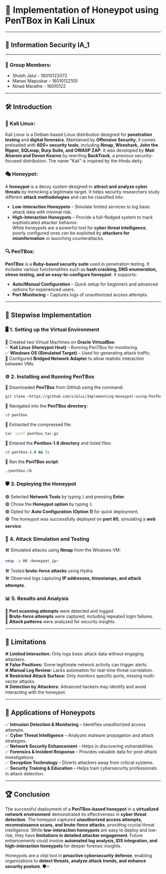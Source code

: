 # 🚀 **Implementation of Honeypot using PenTBox in Kali Linux**  
---  
## 🔐 **Information Security IA_1**  
---  
### 👥 **Group Members:**  
- Shubh Jalui - 16010122072 
- Manas Mapuskar - 16010122105
- Ninad Marathe - 16010122
---  
## 🛠 **Introduction**  
### 🐧 **Kali Linux:**  
Kali Linux is a Debian-based Linux distribution designed for **penetration testing** and **digital forensics**. Maintained by **Offensive Security**, it comes preloaded with **600+ security tools**, including **Nmap, Wireshark, John the Ripper, SQLmap, Burp Suite, and OWASP ZAP**. It was developed by **Mati Aharoni and Devon Kearns** by rewriting **BackTrack**, a previous security-focused distribution. The name "Kali" is inspired by the Hindu deity.  
  
### 🎭 **Honeypot:**  
A **honeypot** is a decoy system designed to **attract and analyze cyber threats** by mimicking a legitimate target. It helps security researchers study different **attack methodologies** and can be classified into:  
- **Low-Interaction Honeypots** – Simulate limited services to log basic attack data with minimal risk.  
- **High-Interaction Honeypots** – Provide a full-fledged system to track sophisticated attacker behavior.  
While honeypots are a powerful tool for **cyber threat intelligence**, poorly configured ones can be exploited by **attackers for misinformation** or launching counterattacks.  
  
### 🔍 **PenTBox:**  
**PenTBox** is a **Ruby-based security suite** used in penetration testing. It includes various functionalities such as **hash cracking, DNS enumeration, stress testing, and an easy-to-configure honeypot**. It supports:  
- **Auto/Manual Configuration** – Quick setup for beginners and advanced options for experienced users.  
- **Port Monitoring** – Captures logs of unauthorized access attempts.  
  
---  
## 📜 **Stepwise Implementation**  
### 🖥 **1. Setting up the Virtual Environment**  
🔹 Created two Virtual Machines on **Oracle VirtualBox**:  
✅ **Kali Linux (Honeypot Host)** – Running PenTBox for monitoring.  
✅ **Windows OS (Simulated Target)** – Used for generating attack traffic.  
🔹 Configured **Bridged Network Adapter** to allow realistic interaction between VMs.  
  
### ⚙ **2. Installing and Running PenTBox**  
🔸 Downloaded **PenTBox** from GitHub using the command:  
```bash  
git clone <https://github.com/sJalui/Implementing-Honeypot-using-PenTbox-in-Kali-Linux>  
```  
🔸 Navigated into the **PenTBox directory**:  
```bash  
cd pentbox  
```  
🔸 Extracted the compressed file:  
```bash  
tar -xzvf pentbox.tar.gz  
```  
🔸 Entered the **Pentbox-1.8 directory** and listed files:  
```bash  
cd pentbox-1.8 && ls  
```  
🔸 Ran the **PenTBox script**:  
```bash  
./pentbox.rb  
```  
  
### 🛡 **3. Deploying the Honeypot**  
🟢 Selected **Network Tools** by typing `2` and pressing **Enter**.  
🟢 Chose the **Honeypot option** by typing `3`.  
🟢 Opted for **Auto Configuration (Option 1)** for quick deployment.  
🟢 The honeypot was successfully deployed on **port 80**, simulating a **web service**.  
  
### 🏹 **4. Attack Simulation and Testing**  
🛠 Simulated attacks using **Nmap** from the Windows VM:  
```bash  
nmap -p 80 <honeypot_ip>  
```  
🛠 Tested **brute-force attacks** using Hydra.  
🛠 Observed logs capturing **IP addresses, timestamps, and attack attempts**.  
  
### 📊 **5. Results and Analysis**  
📌 **Port scanning attempts** were detected and logged.  
📌 **Brute-force attempts** were captured, including repeated login failures.  
📌 **Attack patterns** were analyzed for security insights.  
  
---  
## 🚧 **Limitations**  
❌ **Limited Interaction:** Only logs basic attack data without engaging attackers.  
❌ **False Positives:** Some legitimate network activity can trigger alerts.  
❌ **Manual Log Review:** Lacks automation for real-time threat correlation.  
❌ **Restricted Attack Surface:** Only monitors specific ports, missing multi-vector attacks.  
❌ **Detection by Attackers:** Advanced hackers may identify and avoid interacting with the honeypot.  
  
---  
## 🎯 **Applications of Honeypots**  
✅ **Intrusion Detection & Monitoring** – Identifies unauthorized access attempts.  
✅ **Cyber Threat Intelligence** – Analyzes malware propagation and attack strategies.  
✅ **Network Security Enhancement** – Helps in discovering vulnerabilities.  
✅ **Forensics & Incident Response** – Provides valuable data for post-attack investigations.  
✅ **Deception Technology** – Diverts attackers away from critical systems.  
✅ **Security Training & Education** – Helps train cybersecurity professionals in attack detection.  
  
---  
## 🏆 **Conclusion**  
The successful deployment of a **PenTBox-based honeypot** in a **virtualized network environment** demonstrated its effectiveness in **cyber threat detection**. The honeypot captured **unauthorized access attempts, reconnaissance scans, and brute-force attacks**, providing crucial threat intelligence. While **low-interaction honeypots** are easy to deploy and low-risk, they have **limitations in detailed attacker engagement**. Future enhancements could involve **automated log analysis, IDS integration, and high-interaction honeypots** for deeper forensic insights.  

Honeypots are a vital tool in **proactive cybersecurity defense**, enabling organizations to **detect threats, analyze attack trends, and enhance security posture**. 🛡🔥

